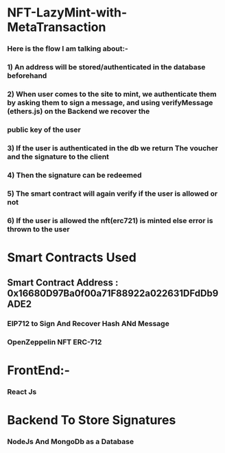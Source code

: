 # NFT-LazyMint-with-MetaTransaction
### Here is the flow I am talking about:-
### 1) An address will be stored/authenticated in the database beforehand 
### 2) When user comes to the site to mint, we authenticate them by asking them to sign a message, and using verifyMessage (ethers.js) on the Backend we recover the
### public key of the user
### 3) If the user is authenticated in the db we return The voucher and the signature to the client
### 4) Then the signature can be redeemed 
### 5) The smart contract will again verify if the user is allowed or not
### 6) If the user is allowed the nft(erc721) is minted else error is thrown to the user
# Smart Contracts Used
## Smart Contract Address : 0x16680D97Ba0f00a71F88922a022631DFdDb9ADE2
### EIP712 to Sign And Recover Hash ANd Message
### OpenZeppelin NFT ERC-712
# FrontEnd:-
### React Js
# Backend To Store Signatures
### NodeJs And MongoDb as a Database 
